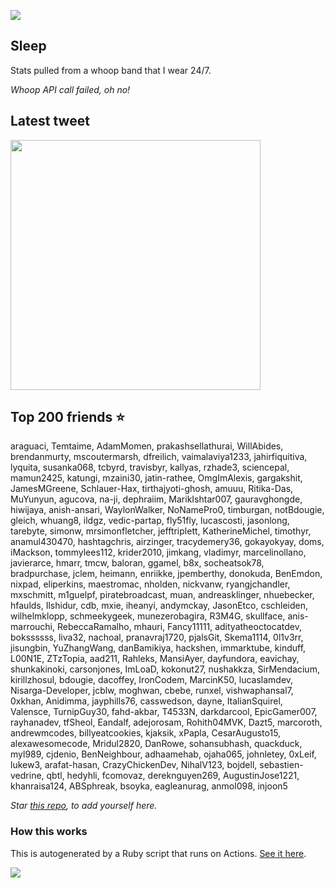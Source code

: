 ![](https://github.com/mscoutermarsh/mscoutermarsh/blob/master/Enter_Mike.gif?raw=true)

## Sleep
Stats pulled from a whoop band that I wear 24/7.

*Whoop API call failed, oh no!*

## Latest tweet
[<img src="https://hcti.io/v1/image/aeaa2326-bd1a-49bf-a648-d733007df9dd" width="400">](https://twitter.com/mscccc/status/1536002365760880646)

## Top 200 friends ⭐️
araguaci, Temtaime, AdamMomen, prakashsellathurai, WillAbides, brendanmurty, mscoutermarsh, dfreilich, vaimalaviya1233, jahirfiquitiva, lyquita, susanka068, tcbyrd, travisbyr, kallyas, rzhade3, sciencepal, mamun2425, katungi, mzaini30, jatin-rathee, OmgImAlexis, gargakshit, JamesMGreene, Schlauer-Hax, tirthajyoti-ghosh, amuuu, Ritika-Das, MuYunyun, agucova, na-ji, dephraiim, MarikIshtar007, gauravghongde, hiwijaya, anish-ansari, WaylonWalker, NoNamePro0, timburgan, notBdougie, gleich, whuang8, ildgz, vedic-partap, fly51fly, lucascosti, jasonlong, tarebyte, simonw, mrsimonfletcher, jefftriplett, KatherineMichel, timothyr, anamul430470, hashtagchris, airzinger, tracydemery36, gokayokyay, doms, iMackson, tommylees112, krider2010, jimkang, vladimyr, marcelinollano, javierarce, hmarr, tmcw, baloran, ggamel, b8x, socheatsok78, bradpurchase, jclem, heimann, enriikke, jpemberthy, donokuda, BenEmdon, nixpad, eliperkins, maestromac, nholden, nickvanw, ryangjchandler, mxschmitt, m1guelpf, piratebroadcast, muan, andreasklinger, nhuebecker, hfaulds, Ilshidur, cdb, mxie, iheanyi, andymckay, JasonEtco, cschleiden, wilhelmklopp, schmeekygeek, munezerobagira, R3M4G, skullface, anis-marrouchi, RebeccaRamalho, mhauri, Fancy11111, adityatheoctocatdev, bokssssss, liva32, nachoal, pranavraj1720, pjalsGit, Skema1114, 0l1v3rr, jisungbin, YuZhangWang, danBamikiya, hackshen, immarktube, kinduff, L00N1E, ZTzTopia, aad211, Rahleks, MansiAyer, dayfundora, eavichay, shunkakinoki, carsonjones, ImLoaD, kokonut27, nushakkza, SirMendacium, kirillzhosul, bdougie, dacoffey, IronCodem, MarcinK50, lucaslamdev, Nisarga-Developer, jcblw, moghwan, cbebe, runxel, vishwaphansal7, 0xkhan, Anidimma, jayphills76, casswedson, dayne, ItalianSquirel, Valensce, TurnipGuy30, fahd-akbar, T4533N, darkdarcool, EpicGamer007, rayhanadev, tfSheol, Eandalf, adejorosam, Rohith04MVK, Dazt5, marcoroth, andrewmcodes, billyeatcookies, kjaksik, xPapla, CesarAugusto15, alexawesomecode, Mridul2820, DanRowe, sohansubhash, quackduck, myl989, cjdenio, BenNeighbour, adhaamehab, ojaha065, johnletey, 0xLeif, lukew3, arafat-hasan, CrazyChickenDev, NihalV123, bojdell, sebastien-vedrine, qbtl, hedyhli, fcomovaz, dereknguyen269, AugustinJose1221, khanraisa124, ABSphreak, bsoyka, eagleanurag, anmol098, injoon5

*Star [this repo](https://github.com/mscoutermarsh/mscoutermarsh), to add yourself here.*

### How this works
This is autogenerated by a Ruby script that runs on Actions. [See it here](https://github.com/mscoutermarsh/mscoutermarsh).


![](https://github.com/mscoutermarsh/mscoutermarsh/blob/master/teeter.gif?raw=true)
